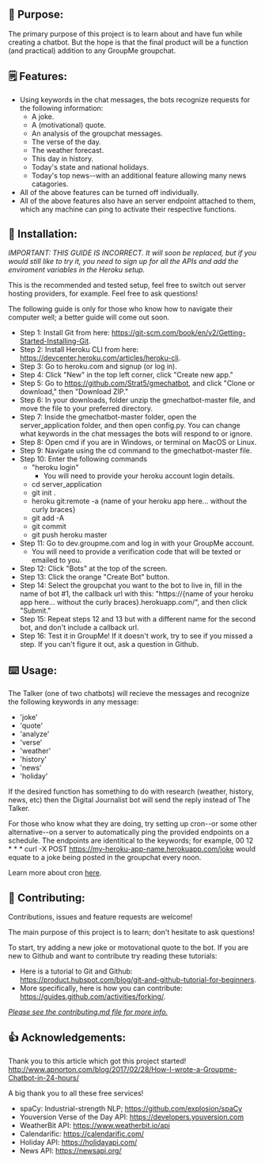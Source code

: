 ## 📖 Purpose: 

The primary purpose of this project is to learn about and have fun while creating a chatbot. 
But the hope is that the final product will be a function (and practical) addition to any GroupMe groupchat.

## 🗒 Features:
- Using keywords in the chat messages, the bots recognize requests for the following information:
	- A joke.
	- A (motivational) quote.
	- An analysis of the groupchat messages.
	- The verse of the day.
	- The weather forecast.
	- This day in history.
	- Today's state and national holidays.
	- Today's top news--with an additional feature allowing many news catagories.
- All of the above features can be turned off individually.
- All of the above features also have an server endpoint attached to them, which any machine can ping to activate their respective functions.

## 🔨 Installation: 

*IMPORTANT: THIS GUIDE IS INCORRECT. It will soon be replaced, but if you would still like to try it, you need to sign up for all the APIs and add the enviroment variables in the Heroku setup.*

This is the recommended and tested setup, feel free to switch out server hosting providers, for example. Feel free to ask questions!

The following guide is only for those who know how to navigate their computer well; a better guide will come out soon.
+ Step 1: Install Git from here: https://git-scm.com/book/en/v2/Getting-Started-Installing-Git.
+ Step 2: Install Heroku CLI from here: https://devcenter.heroku.com/articles/heroku-cli.
+ Step 3: Go to heroku.com and signup (or log in).
+ Step 4: Click "New" in the top left corner, click "Create new app."
+ Step 5: Go to https://github.com/Strat5/gmechatbot, and click "Clone or download," then "Download ZIP."
+ Step 6: In your downloads, folder unzip the gmechatbot-master file, and move the file to your preferred directory.
+ Step 7: Inside the gmechatbot-master folder, open the server_application folder, and then open config.py. You can change what keywords in the chat messages the bots will respond to or ignore. 
+ Step 8: Open cmd if you are in Windows, or terminal on MacOS or Linux.
+ Step 9: Navigate using the cd command to the gmechatbot-master file.
+ Step 10: Enter the following commands
	- "heroku login"
		- You will need to provide your heroku account login details.
	- cd server_application
	- git init .
	- heroku git:remote -a {name of your heroku app here... without the curly braces}
	- git add -A
	- git commit 
	- git push heroku master
+ Step 11: Go to dev.groupme.com and log in with your GroupMe account.
	- You will need to provide a verification code that will be texted or emailed to you.
+ Step 12: Click "Bots" at the top of the screen.
+ Step 13: Click the orange "Create Bot" button.
+ Step 14: Select the groupchat you want to the bot to live in, fill in the name of bot #1, the callback url with this: "https://{name of your heroku app here... without the curly braces}.herokuapp.com/", and then click "Submit."
+ Step 15: Repeat steps 12 and 13 but with a different name for the second bot, and don't include a callback url.
+ Step 16: Test it in GroupMe! If it doesn't work, try to see if you missed a step. If you can't figure it out, ask a question in Github.

## ⌨️ Usage: 

The Talker (one of two chatbots) will recieve the messages and recognize the following keywords in any message:
- 'joke'
- 'quote'
- 'analyze'
- 'verse'
- 'weather'
- 'history'
- 'news'
- 'holiday'

If the desired function has something to do with research (weather, history, news, etc) then the Digital Journalist bot will send the reply instead of The Talker. 

For those who know what they are doing, try setting up cron--or some other alternative--on a server to automatically ping the provided endpoints on a schedule. The endpoints are identitical to the keywords; for example, 00 12 * * * curl -X POST https://my-heroku-app-name.herokuapp.com/joke would equate to a joke being posted in the groupchat every noon. 

Learn more about cron [here](https://www.digitalocean.com/community/tutorials/how-to-use-cron-to-automate-tasks-ubuntu-1804).

## 🤝 Contributing:

Contributions, issues and feature requests are welcome!

The main purpose of this project is to learn; don't hesitate to ask questions!

To start, try adding a new joke or motovational quote to the bot.
If you are new to Github and want to contribute try reading these tutorials:

- Here is a tutorial to Git and Github: https://product.hubspot.com/blog/git-and-github-tutorial-for-beginners.
- More specifically, here is how you can contribute: https://guides.github.com/activities/forking/.

[*Please see the contributing.md file for more info.*](CONTRIBUTING.md)

## 👍 Acknowledgements:

Thank you to this article which got this project started!
http://www.apnorton.com/blog/2017/02/28/How-I-wrote-a-Groupme-Chatbot-in-24-hours/

A big thank you to all these free services!
- spaCy: Industrial-strength NLP; https://github.com/explosion/spaCy
- Youversion Verse of the Day API: https://developers.youversion.com
- WeatherBit API: https://www.weatherbit.io/api
- Calendarific: https://calendarific.com/
- Holiday API: https://holidayapi.com/
- News API: https://newsapi.org/
